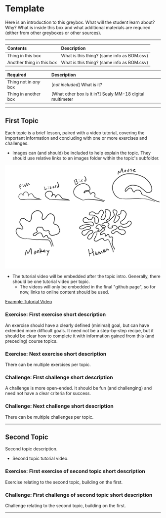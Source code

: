 # Template

Here is an introduction to this greybox. What will the student learn about? Why? What is inside this box and what additional materials are required (either from other greyboxes or other sources).

----

Contents                  |Description
:-------------------------|:-------------------------
Thing in this box         |What is this thing? (same info as BOM.csv)
Another thing in this box |What is this thing? (same info as BOM.csv)

Required                  |Description
:-------------------------|:-------------------------
Thing not in *any* box    |[*not included*] What is it?
Thing in another box      |[What other box is it in?] Sealy MM-18 digital multimeter

----

## First Topic

Each topic is a brief lesson, paired with a video tutorial, covering the important information and concluding with one or more exercises and challenges.

- Images can (and should) be included to help explain the topic. They should use relative links to an images folder within the topic's subfolder.

![Example Image](first_topic/images/example.png)

- The tutorial video will be embedded after the topic intro. Generally, there should be one tutorial video per topic.
  - The videos will only be embedded in the final "github page", so for now, links to online content should be used.

[Example Tutorial Video](https://vimeo.com/429214252)

### Exercise: First exercise short description

An exercise should have a clearly defined (minimal) goal, but can have extended more difficult goals. It need not be a step-by-step recipe, but it should be clear how to complete it with information gained from this (and preceding) course topics.

### Exercise: Next exercise short description

There can be multiple exercises per topic.

### Challenge: First challenge short description

A challenge is more open-ended. It should be fun (and challenging) and need not have a clear criteria for success.

### Challenge: Next challenge short description

There can be multiple challenges per topic.

----

## Second Topic

Second topic description.

- Second topic tutorial video.

### Exercise: First exercise of second topic short description

Exercise relating to the second topic, building on the first.

### Challenge: First challenge of second topic short description

Challenge relating to the second topic, building on the first.

----
